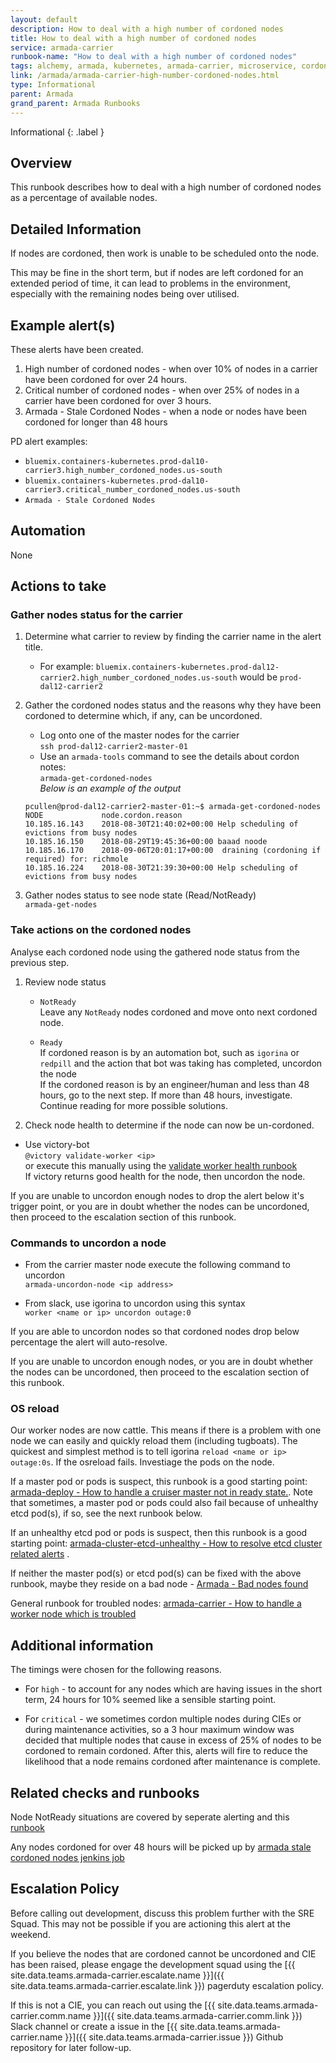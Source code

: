 ```yaml
---
layout: default
description: How to deal with a high number of cordoned nodes
title: How to deal with a high number of cordoned nodes
service: armada-carrier
runbook-name: "How to deal with a high number of cordoned nodes"
tags: alchemy, armada, kubernetes, armada-carrier, microservice, cordoned, cordon, nodes
link: /armada/armada-carrier-high-number-cordoned-nodes.html
type: Informational
parent: Armada
grand_parent: Armada Runbooks
---
```


Informational
{: .label }

## Overview
This runbook describes how to deal with a high number of cordoned nodes as a percentage of available nodes.

## Detailed Information

If nodes are cordoned, then work is unable to be scheduled onto the node.

This may be fine in the short term, but if nodes are left cordoned for an extended period of time, it can lead to problems in the environment, especially with the remaining nodes being over utilised.

## Example alert(s)

These alerts have been created.

1.  High number of cordoned nodes - when over 10% of nodes in a carrier have been cordoned for over 24 hours.
1.  Critical number of cordoned nodes - when over 25% of nodes in a carrier have been cordoned for over 3 hours.
1.  Armada - Stale Cordoned Nodes - when a node or nodes have been cordoned for longer than 48 hours

PD alert examples:

- `bluemix.containers-kubernetes.prod-dal10-carrier3.high_number_cordoned_nodes.us-south`
- `bluemix.containers-kubernetes.prod-dal10-carrier3.critical_number_cordoned_nodes.us-south`
- `Armada - Stale Cordoned Nodes`

## Automation

None

## Actions to take

### Gather nodes status for the carrier

1.  Determine what carrier to review by finding the carrier name in the alert title. 
    - For example: `bluemix.containers-kubernetes.prod-dal12-carrier2.high_number_cordoned_nodes.us-south` would be `prod-dal12-carrier2`

1. Gather the cordoned nodes status and the reasons why they have been cordoned to determine which, if any, can be uncordoned.
    - Log onto one of the master nodes for the carrier  
    `ssh prod-dal12-carrier2-master-01`
    - Use an `armada-tools` command to see the details about cordon notes:  
    `armada-get-cordoned-nodes`  
    _Below is an example of the output_
    ~~~
    pcullen@prod-dal12-carrier2-master-01:~$ armada-get-cordoned-nodes 
    NODE             node.cordon.reason
    10.185.16.143    2018-08-30T21:40:02+00:00 Help scheduling of evictions from busy nodes
    10.185.16.150    2018-08-29T19:45:36+00:00 baaad noode
    10.185.16.170    2018-09-06T20:01:17+00:00  draining (cordoning if required) for: richmole
    10.185.16.224    2018-08-30T21:39:30+00:00 Help scheduling of evictions from busy nodes
    ~~~

1. Gather nodes status to see node state (Read/NotReady)  
`armada-get-nodes`

### Take actions on the cordoned nodes

Analyse each cordoned node using the gathered node status from the previous step.

1. Review node status
    -  `NotReady`  
    Leave any `NotReady` nodes cordoned and move onto next cordoned node.
  
    - `Ready`  
    If cordoned reason is by an automation bot, such as `igorina` or `redpill` and the action that bot was taking has completed, uncordon the node  
    If the cordoned reason is by an engineer/human and less than 48 hours, go to the next step. If more than 48 hours, investigate. Continue reading for more possible solutions.

1. Check node health to determine if the node can now be un-cordoned.
  - Use victory-bot  
  `@victory validate-worker <ip>`  
  or  execute this manually using the [validate worker health runbook](./armada-carrier-verify-carrier-worker-node.html)  
  If victory returns good health for the node, then uncordon the node.

If you are unable to uncordon enough nodes to drop the alert below it's trigger point,  or you are in doubt whether the nodes can be uncordoned, then proceed to the escalation section of this runbook.

### Commands to uncordon a node

- From the carrier master node execute the following command to uncordon  
`armada-uncordon-node <ip address>`

- From slack, use igorina to uncordon using this syntax  
`worker <name or ip> uncordon outage:0`

If you are able to uncordon nodes so that cordoned nodes drop below percentage the alert will auto-resolve.

If you are unable to uncordon enough nodes,  or you are in doubt whether the nodes can be uncordoned, then proceed to the escalation section of this runbook.

### OS reload

Our worker nodes are now cattle. This means if there is a problem with one node we can easily and quickly reload them (including tugboats). The quickest and simplest method is to tell igorina `reload <name or ip> outage:0s`.
If the osreload fails. Investiage the pods on the node.

If a master pod or pods is suspect, this runbook is a good starting point:  [armada-deploy - How to handle a cruiser master not in ready state.](./armada-deploy-cruiser-master-not-in-ready-status.html). Note that sometimes, a master pod or pods could also fail because of unhealthy etcd pod(s), if so, see the next runbook below.

If an unhealthy etcd pod or pods is suspect, then this runbook is a good starting point:  [armada-cluster-etcd-unhealthy - How to resolve etcd cluster related alerts](./armada-cluster-etcd-unhealthy.html) . 

If neither the master pod(s) or etcd pod(s) can be fixed with the above runbook, maybe they reside on a bad node - [Armada - Bad nodes found](./armada_bad_nodes.html)

General runbook for troubled nodes: [armada-carrier - How to handle a worker node which is troubled](./armada-carrier-node-troubled.html#debugging-the-troubled-node)


## Additional information

The timings were chosen for the following reasons.

- For `high` - to account for any nodes which are having issues in the short term, 24 hours for 10% seemed like a sensible starting point.

- For `critical` - we sometimes cordon multiple nodes during CIEs or during maintenance activities, so a 3 hour maximum window was decided that multiple nodes that cause in excess of 25% of nodes to be cordoned to remain cordoned.  After this, alerts will fire to reduce the likelihood that a node remains cordoned after maintenance is complete.

## Related checks and runbooks

Node NotReady situations are covered by seperate alerting and this [runbook](./armada-carrier-node-troubled.html)

Any nodes cordoned for over 48 hours will be picked up by [armada stale cordoned nodes jenkins job](https://alchemy-conductors-jenkins.swg-devops.com/job/Conductors/job/Conductors-Monitoring/job/armada-stale-cordoned-nodes/) 

## Escalation Policy

Before calling out development, discuss this problem further with the SRE Squad.  This may not be possible if you are actioning this alert at the weekend.

If you believe the nodes that are cordoned cannot be uncordoned and CIE has been raised, please engage the development squad using the [{{ site.data.teams.armada-carrier.escalate.name }}]({{ site.data.teams.armada-carrier.escalate.link }}) pagerduty escalation policy.

If this is not a CIE, you can reach out using the [{{ site.data.teams.armada-carrier.comm.name }}]({{ site.data.teams.armada-carrier.comm.link }}) Slack channel or create a issue in the [{{ site.data.teams.armada-carrier.name }}]({{ site.data.teams.armada-carrier.issue }}) Github repository for later follow-up.
